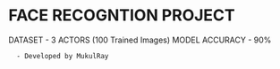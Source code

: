 # FACE RECOGNTION PROJECT

DATASET - 3 ACTORS (100 Trained Images)
MODEL ACCURACY - 90%

      - Developed by MukulRay
